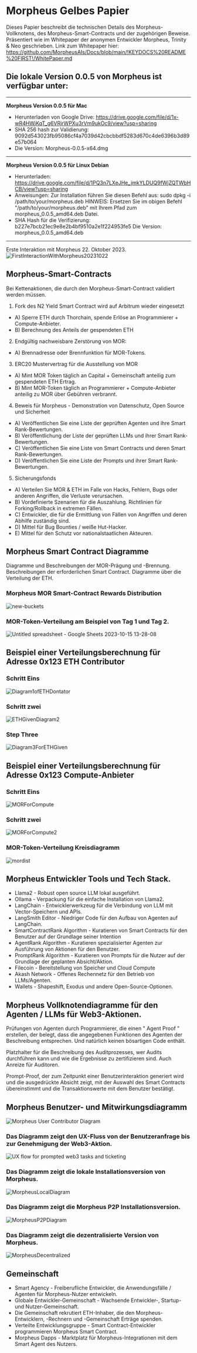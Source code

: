 # Morpheus Gelbes Papier

Dieses Papier beschreibt die technischen Details des Morpheus-Vollknotens, des Morpheus-Smart-Contracts und der zugehörigen Beweise.
Präsentiert wie im Whitepaper der anonymen Entwickler Morpheus, Trinity & Neo geschrieben. Link zum Whitepaper hier: https://github.com/MorpheusAIs/Docs/blob/main/!KEYDOCS%20README%20FIRST!/WhitePaper.md

## Die lokale Version 0.0.5 von Morpheus ist verfügbar unter:
---------
**Morpheus Version 0.0.5 für Mac**
- Herunterladen von Google Drive: https://drive.google.com/file/d/1x-wR4HWjKqT_g6VRjrWPXu3rVm9ukOc9/view?usp=sharing
- SHA 256 hash zur Validierung: 9092d543023fb95086cf4a7039d42cbcbbdf5283d670c4de6396b3d89e57b064
- Die Version: Morpheus-0.0.5-x64.dmg

---------
**Morpheus Version 0.0.5 für Linux Debian**
- Herunterladen: https://drive.google.com/file/d/1PQ3n7LXeJHe_jmkYLDUQ9fWjZQTWbHCB/view?usp=sharing
- Anweisungen: Zur Installation führen Sie diesen Befehl aus:
sudo dpkg -i /path/to/your/morpheus.deb
HINWEIS: Ersetzen Sie im obigen Befehl "/path/to/your/morpheus.deb" mit Ihrem Pfad zum morpheus_0.0.5_amd64.deb Datei.
- SHA Hash für die Verifizierung:
b227e7bcb21ec9e8e2b4bf9510a2e1f224953fe5
Die Version: morpheus_0.0.5_amd64.deb
---------

Erste Interaktion mit Morpheus 22. Oktober 2023.
![FirstInteractionWithMorpheus20231022](https://github.com/MorpheusAIs/Morpheus/assets/1563345/35509f3a-4346-4f58-bb60-f7881fd10f7e)

## Morpheus-Smart-Contracts
Bei Kettenaktionen, die durch den Morpheus-Smart-Contract validiert werden müssen.

1. Fork des N2 Yield Smart Contract wird auf Arbitrum wieder eingesetzt
- A) Sperre ETH durch Thorchain, spende Erlöse an Programmierer + Compute-Anbieter.
- B) Berechnung des Anteils der gespendeten ETH 

2. Endgültig nachweisbare Zerstörung von MOR:
- A) Brennadresse oder Brennfunktion für MOR-Tokens.

3. ERC20 Mustervertrag für die Ausstellung von MOR
- A) Mint MOR Token täglich an Capital + Gemeinschaft anteilig zum gespendeten ETH Ertrag.
- B) Mint MOR-Token täglich an Programmierer + Compute-Anbieter anteilig zu MOR über Gebühren verbrannt.

4. Beweis für Morpheus - Demonstration von Datenschutz, Open Source und Sicherheit
- A) Veröffentlichen Sie eine Liste der geprüften Agenten und ihre Smart Rank-Bewertungen.
- B) Veröffentlichung der Liste der geprüften LLMs und ihrer Smart Rank-Bewertungen.
- C) Veröffentlichen Sie eine Liste von Smart Contracts und deren Smart Rank-Bewertungen.
- D) Veröffentlichen Sie eine Liste der Prompts und ihrer Smart Rank-Bewertungen.

5. Sicherungsfonds
- A) Verteilen Sie MOR & ETH im Falle von Hacks, Fehlern, Bugs oder anderen Angriffen, die Verluste verursachen. 
- B) Vordefinierte Szenarien für die Auszahlung. Richtlinien für Forking/Rollback in extremen Fällen.
- C) Entwickler, die für die Ermittlung von Fällen von Angriffen und deren Abhilfe zuständig sind. 
- D) Mittel für Bug Bounties / weiße Hut-Hacker.
- E) Mittel für den Schutz vor nationalstaatlichen Akteuren.

## Morpheus Smart Contract Diagramme
Diagramme und Beschreibungen der MOR-Prägung und -Brennung.
Beschreibungen der erforderlichen Smart Contract.
Diagramme über die Verteilung der ETH. 

### Morpheus MOR Smart-Contract Rewards Distribution
![new-buckets](https://github.com/0xgroundfloor/Morpheus-Images/blob/main/Yellowpaper-Images/img1-German-YP.png)

### MOR-Token-Verteilung am Beispiel von Tag 1 und Tag 2.
![Untitled spreadsheet - Google Sheets 2023-10-15 13-28-08](https://github.com/0xgroundfloor/Morpheus-Images/blob/main/Yellowpaper-Images/img2-German-YP.png)

## Beispiel einer Verteilungsberechnung für Adresse 0x123 ETH Contributor

### Schritt Eins
![Diagram1ofETHDontator](https://github.com/0xgroundfloor/Morpheus-Images/blob/main/Yellowpaper-Images/img3-German-YP.png)

### Schritt zwei
![ETHGivenDiagram2](https://github.com/0xgroundfloor/Morpheus-Images/blob/main/Yellowpaper-Images/img4-German-YP.png)

### Step Three
![Diagram3ForETHGiven](https://github.com/0xgroundfloor/Morpheus-Images/blob/main/Yellowpaper-Images/img5-German-YP.png)

## Beispiel einer Verteilungsberechnung für Adresse 0x123 Compute-Anbieter

### Schritt Eins
![MORForCompute](https://github.com/0xgroundfloor/Morpheus-Images/blob/main/Yellowpaper-Images/img6-German-YP.png)

### Schritt zwei
![MORForCompute2](https://github.com/0xgroundfloor/Morpheus-Images/blob/main/Yellowpaper-Images/img7-German-YP.png)

### MOR-Token-Verteilung Kreisdiagramm
![mordist](https://github.com/0xgroundfloor/Morpheus-Images/blob/main/Yellowpaper-Images/img8-German-YP.png)

## Morpheus Entwickler Tools und Tech Stack.
- Llama2 - Robust open source LLM lokal ausgeführt.
- Ollama - Verpackung für die einfache Installation von Llama2.
- LangChain - Entwicklerwerkzeug für die Verbindung von LLM mit Vector-Speichern und APIs.
- LangSmith Editor - Niedriger Code für den Aufbau von Agenten auf LangChain.
- SmartContractRank Algorithm - Kuratieren von Smart Contracts für den Benutzer auf der Grundlage seiner Intention
- AgentRank Algorithm - Kuratieren spezialisierter Agenten zur Ausführung von Aktionen für den Benutzer.
- PromptRank Algorithm - Kuratieren von Prompts für die Nutzer auf der Grundlage der geplanten Absicht/Aktion.
- Filecoin - Bereitstellung von Speicher und Cloud Compute
- Akash Network - Offenes Rechennetz für den Betrieb von LLMs/Agenten.
- Wallets - Shapeshift, Exodus und andere Open-Source-Optionen.

## Morpheus Vollknotendiagramme für den Agenten / LLMs für Web3-Aktionen. 
Prüfungen von Agenten durch Programmierer, die einen " Agent Proof " erstellen, der belegt, dass die angegebenen Funktionen des Agenten der Beschreibung entsprechen. Und natürlich keinen bösartigen Code enthält.

Platzhalter für die Beschreibung des Auditprozesses, wer Audits durchführen kann und wie die Ergebnisse zu zertifizieren sind. Auch Anreize für Auditoren.

Prompt-Proof, der zum Zeitpunkt einer Benutzerinteraktion generiert wird und die ausgedrückte Absicht zeigt, mit der Auswahl des Smart Contracts übereinstimmt und die Transaktionswerte mit dem Benutzer bestätigt. 

## Morpheus Benutzer- und Mitwirkungsdiagramm
![Morpheus User   Contributor Diagram](https://github.com/0xgroundfloor/Morpheus-Images/blob/main/Yellowpaper-Images/img9-German-YP.png)

### Das Diagramm zeigt den UX-Fluss von der Benutzeranfrage bis zur Genehmigung der Web3-Aktion.
![UX flow for prompted web3 tasks and ticketing](https://github.com/0xgroundfloor/Morpheus-Images/blob/main/Yellowpaper-Images/img10-German-YP.png)

### Das Diagramm zeigt die lokale Installationsversion von Morpheus.
![MorpheusLocalDiagram](https://github.com/0xgroundfloor/Morpheus-Images/blob/main/Yellowpaper-Images/img11-German-YP.png)

### Das Diagramm zeigt die Morpheus P2P Installationsversion.
![MorpheusP2PDiagram](https://github.com/0xgroundfloor/Morpheus-Images/blob/main/Yellowpaper-Images/img12-German-YP.png)

### Das Diagramm zeigt die dezentralisierte Version von Morpheus.
![MorpheusDecentralized](https://github.com/0xgroundfloor/Morpheus-Images/blob/main/Yellowpaper-Images/img13-German-YP.png)

## Gemeinschaft
- Smart Agency - Freiberufliche Entwickler, die Anwendungsfälle / Agenten für Morpheus-Nutzer entwickeln.
- Globale Entwickler-Gemeinschaft - Wachsende Entwickler-, Startup- und Nutzer-Gemeinschaft.
- Die Gemeinschaft rekrutiert ETH-Inhaber, die den Morpheus-Entwicklern, -Rechnern und -Gemeinschaft Erträge spenden.
- Verteilte Entwicklungsgruppe - Smart Contract-Entwickler programmieren Morpheus Smart Contract.
- Morpheus Dapps - Marktplatz für Morpheus-Integrationen mit dem Smart Agent des Nutzers.
